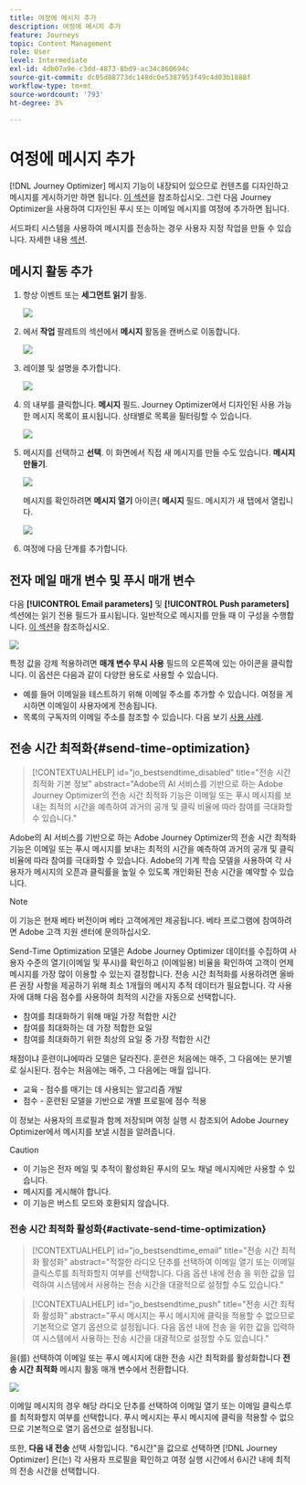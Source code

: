 ```yaml
---
title: 여정에 메시지 추가
description: 여정에 메시지 추가
feature: Journeys
topic: Content Management
role: User
level: Intermediate
exl-id: 4db07a9e-c3dd-4873-8bd9-ac34c860694c
source-git-commit: dc05d88773dc148dc0e5387953f49c4d03b1888f
workflow-type: tm+mt
source-wordcount: '793'
ht-degree: 3%

---
```


# 여정에 메시지 추가

[!DNL Journey Optimizer] 메시지 기능이 내장되어 있으므로 컨텐츠를 디자인하고 메시지를 게시하기만 하면 됩니다. [이 섹션](../get-started-content.md)을 참조하십시오. 그런 다음 Journey Optimizer을 사용하여 디자인된 푸시 또는 이메일 메시지를 여정에 추가하면 됩니다.

서드파티 시스템을 사용하여 메시지를 전송하는 경우 사용자 지정 작업을 만들 수 있습니다. 자세한 내용 [섹션](../action/action.md).

## 메시지 활동 추가

1. 항상 이벤트 또는 **세그먼트 읽기** 활동.

   ![](../assets/jo-message0.png)

1. 에서 **작업** 팔레트의 섹션에서 **메시지** 활동을 캔버스로 이동합니다.

   ![](../assets/jo-message1.png)

1. 레이블 및 설명을 추가합니다.

   ![](../assets/jo-message2.png)

1. 의 내부를 클릭합니다. **메시지** 필드. Journey Optimizer에서 디자인된 사용 가능한 메시지 목록이 표시됩니다. 상태별로 목록을 필터링할 수 있습니다.

   ![](../assets/jo-message3.png)

1. 메시지를 선택하고 **선택**. 이 화면에서 직접 새 메시지를 만들 수도 있습니다. **메시지 만들기**.

   ![](../assets/jo-message4-ter.png)

   메시지를 확인하려면 **메시지 열기** 아이콘( **메시지** 필드. 메시지가 새 탭에서 열립니다.

   ![](../assets/jo-message4-bis.png)

1. 여정에 다음 단계를 추가합니다.

## 전자 메일 매개 변수 및 푸시 매개 변수

다음 **[!UICONTROL Email parameters]** 및 **[!UICONTROL Push parameters]** 섹션에는 읽기 전용 필드가 표시됩니다. 일반적으로 메시지를 만들 때 이 구성을 수행합니다. [이 섹션](../get-started-content.md)을 참조하십시오.

![](../assets/jo-message4.png)

특정 값을 강제 적용하려면 **매개 변수 무시 사용** 필드의 오른쪽에 있는 아이콘을 클릭합니다. 이 옵션은 다음과 같이 다양한 용도로 사용할 수 있습니다.

* 예를 들어 이메일을 테스트하기 위해 이메일 주소를 추가할 수 있습니다. 여정을 게시하면 이메일이 사용자에게 전송됩니다.
* 목록의 구독자의 이메일 주소를 참조할 수 있습니다. 다음 보기 [사용 사례](message-to-subscribers-uc.md).

## 전송 시간 최적화{#send-time-optimization}

>[!CONTEXTUALHELP]
>id="jo_bestsendtime_disabled"
>title="전송 시간 최적화 기본 정보"
>abstract="Adobe의 AI 서비스를 기반으로 하는 Adobe Journey Optimizer의 전송 시간 최적화 기능은 이메일 또는 푸시 메시지를 보내는 최적의 시간을 예측하여 과거의 공개 및 클릭 비율에 따라 참여를 극대화할 수 있습니다."

Adobe의 AI 서비스를 기반으로 하는 Adobe Journey Optimizer의 전송 시간 최적화 기능은 이메일 또는 푸시 메시지를 보내는 최적의 시간을 예측하여 과거의 공개 및 클릭 비율에 따라 참여를 극대화할 수 있습니다. Adobe의 기계 학습 모델을 사용하여 각 사용자가 메시지의 오픈과 클릭률을 높일 수 있도록 개인화된 전송 시간을 예약할 수 있습니다.

>[!NOTE]
>
>이 기능은 현재 베타 버전이며 베타 고객에게만 제공됩니다. 베타 프로그램에 참여하려면 Adobe 고객 지원 센터에 문의하십시오.

Send-Time Optimization 모델은 Adobe Journey Optimizer 데이터를 수집하여 사용자 수준의 열기(이메일 및 푸시)를 확인하고 (이메일용) 비율을 확인하여 고객이 언제 메시지를 가장 많이 이용할 수 있는지 결정합니다. 전송 시간 최적화를 사용하려면 올바른 권장 사항을 제공하기 위해 최소 1개월의 메시지 추적 데이터가 필요합니다. 각 사용자에 대해 다음 점수를 사용하여 최적의 시간을 자동으로 선택합니다.

* 참여를 최대화하기 위해 매일 가장 적합한 시간
* 참여를 최대화하는 데 가장 적합한 요일
* 참여를 최대화하기 위한 최상의 요일 중 가장 적합한 시간

채점이냐 훈련이냐에따라 모델은 달라진다. 훈련은 처음에는 매주, 그 다음에는 분기별로 실시된다. 점수는 처음에는 매주, 그 다음에는 매월 입니다.

* 교육 - 점수를 매기는 데 사용되는 알고리즘 개발
* 점수 - 훈련된 모델을 기반으로 개별 프로필에 점수 적용

이 정보는 사용자의 프로필과 함께 저장되며 여정 실행 시 참조되어 Adobe Journey Optimizer에서 메시지를 보낼 시점을 알려줍니다.

>[!CAUTION]
>
>* 이 기능은 전자 메일 및 추적이 활성화된 푸시의 모노 채널 메시지에만 사용할 수 있습니다.
>* 메시지를 게시해야 합니다.
>* 이 기능은 버스트 모드와 호환되지 않습니다.


### 전송 시간 최적화 활성화{#activate-send-time-optimization}

>[!CONTEXTUALHELP]
>id="jo_bestsendtime_email"
>title="전송 시간 최적화 활성화"
>abstract="적절한 라디오 단추를 선택하여 이메일 열기 또는 이메일 클릭스루를 최적화할지 여부를 선택합니다. 다음 옵션 내에 전송 을 위한 값을 입력하여 시스템에서 사용하는 전송 시간을 대괄적으로 설정할 수도 있습니다."

>[!CONTEXTUALHELP]
>id="jo_bestsendtime_push"
>title="전송 시간 최적화 활성화"
>abstract="푸시 메시지는 푸시 메시지에 클릭을 적용할 수 없으므로 기본적으로 열기 옵션으로 설정됩니다. 다음 옵션 내에 전송 을 위한 값을 입력하여 시스템에서 사용하는 전송 시간을 대괄적으로 설정할 수도 있습니다."

을(를) 선택하여 이메일 또는 푸시 메시지에 대한 전송 시간 최적화를 활성화합니다 **전송 시간 최적화** 메시지 활동 매개 변수에서 전환합니다.

![](../assets/jo-message5.png)

이메일 메시지의 경우 해당 라디오 단추를 선택하여 이메일 열기 또는 이메일 클릭스루를 최적화할지 여부를 선택합니다. 푸시 메시지는 푸시 메시지에 클릭을 적용할 수 없으므로 기본적으로 열기 옵션으로 설정됩니다.

또한, **다음 내 전송** 선택 사항입니다. &quot;6시간&quot;을 값으로 선택하면 [!DNL Journey Optimizer] 은(는) 각 사용자 프로필을 확인하고 여정 실행 시간에서 6시간 내에 최적의 전송 시간을 선택합니다.
